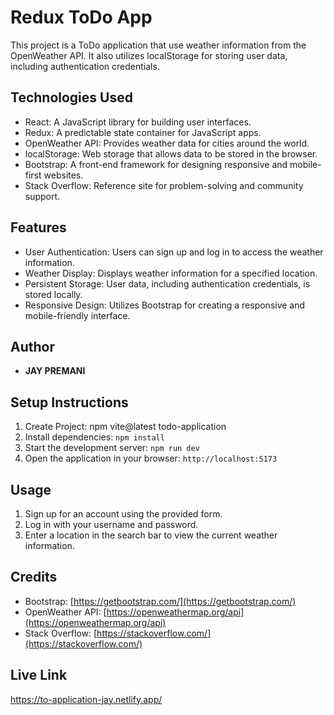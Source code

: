 # Redux ToDo App

This project is a ToDo application that use weather information from the OpenWeather API. It also utilizes localStorage for storing user data, including authentication credentials.

## Technologies Used

- React: A JavaScript library for building user interfaces.
- Redux: A predictable state container for JavaScript apps.
- OpenWeather API: Provides weather data for cities around the world.
- localStorage: Web storage that allows data to be stored in the browser.
- Bootstrap: A front-end framework for designing responsive and mobile-first websites.
- Stack Overflow: Reference site for problem-solving and community support.

## Features

- User Authentication: Users can sign up and log in to access the weather information.
- Weather Display: Displays weather information for a specified location.
- Persistent Storage: User data, including authentication credentials, is stored locally.
- Responsive Design: Utilizes Bootstrap for creating a responsive and mobile-friendly interface.

## Author

- **JAY PREMANI**

## Setup Instructions

1. Create Project: npm vite@latest todo-application
2. Install dependencies: `npm install`
3. Start the development server: `npm run dev`
4. Open the application in your browser: `http://localhost:5173`

## Usage

1. Sign up for an account using the provided form.
2. Log in with your username and password.
3. Enter a location in the search bar to view the current weather information.

## Credits

- Bootstrap: [https://getbootstrap.com/](https://getbootstrap.com/)
- OpenWeather API: [https://openweathermap.org/api](https://openweathermap.org/api)
- Stack Overflow: [https://stackoverflow.com/](https://stackoverflow.com/)

## Live Link
https://to-application-jay.netlify.app/
